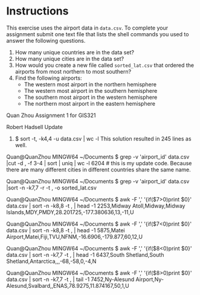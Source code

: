 # Instructions

This exercise uses the airport data in `data.csv`. To complete your assignment submit one text file that lists the shell commands you used to answer the following questions.

1. How many unique countries are in the data set?
2. How many unique cities are in the data set?
3. How would you create a new file called `sorted_lat.csv` that ordered the airports from most northern to most southern?
4. Find the following airports:
	- The western most airport in the northern hemisphere
	- The western most airport in the southern hemisphere
	- The southern most airport in the western hemisphere
	- The northern most airport in the eastern hemisphere


Quan Zhou
Assignment 1 for GIS321

Robert Hadsell Update

1. $ sort -t, -k4,4 -u data.csv | wc -l
This solution resulted in 245 lines as well.

Quan@QuanZhou MINGW64 ~/Documents
$ grep -v 'airport_id' data.csv |cut -d , -f 3-4 | sort | uniq | wc -l
6204 # this is my update code. Because there are many different cities in different countries share the same name.

Quan@QuanZhou MINGW64 ~/Documents
$ grep -v 'airport_id' data.csv |sort -n -k7,7 -r -t , -o sorted_lat.csv

Quan@QuanZhou MINGW64 ~/Documents
$ awk -F ',' '{if($7>0)print $0}' data.csv | sort -n -k8,8 -t , | head -1
2253,Midway Atoll,Midway,Midway Islands,MDY,PMDY,28.201725,-177.380636,13,-11,U

Quan@QuanZhou MINGW64 ~/Documents
$ awk -F ',' '{if($7<0)print $0}' data.csv | sort -n -k8,8 -t , | head -1
5875,Matei Airport,Matei,Fiji,TVU,NFNM,-16.6906,-179.877,60,12,U

Quan@QuanZhou MINGW64 ~/Documents
$ awk -F ',' '{if($8<0)print $0}' data.csv | sort -n -k7,7 -t , | head -1
6437,South Shetland,South Shetland,Antarctica,,,-68,-58,0,-4,N

Quan@QuanZhou MINGW64 ~/Documents
$ awk -F ',' '{if($8>0)print $0}' data.csv | sort -n -k7,7 -t , | tail -1
7452,Ny-Alesund Airport,Ny-Alesund,Svalbard,,ENAS,78.9275,11.874167,50,1,U

